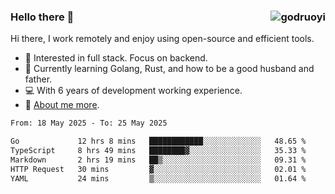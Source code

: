 ### Hello there 👋 <img align="right" src="https://github-readme-stats.vercel.app/api?username=godruoyi&show_icons=true" alt="godruoyi" />

Hi there, I work remotely and enjoy using open-source and efficient tools.

- 🔭 Interested in full stack. Focus on backend.
- 🌱 Currently learning Golang, Rust, and how to be a good husband and father.
- 💻 With 6 years of development working experience.
- 👒 [About me more](https://godruoyi.com/posts/about-godruoyi).



<!--START_SECTION:waka-->

```txt
From: 18 May 2025 - To: 25 May 2025

Go             12 hrs 8 mins   ████████████░░░░░░░░░░░░░   48.65 %
TypeScript     8 hrs 49 mins   ████████▓░░░░░░░░░░░░░░░░   35.33 %
Markdown       2 hrs 19 mins   ██▒░░░░░░░░░░░░░░░░░░░░░░   09.31 %
HTTP Request   30 mins         ▓░░░░░░░░░░░░░░░░░░░░░░░░   02.01 %
YAML           24 mins         ▒░░░░░░░░░░░░░░░░░░░░░░░░   01.64 %
```

<!--END_SECTION:waka-->
